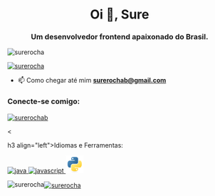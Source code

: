 <h1 align="center">Oi 👋, Sure</h1>
<h3 align="center">Um desenvolvedor frontend apaixonado do Brasil.</h3>

<p align="left"> <img src=" https://komarev.com/ghpvc/?username=surerocha&label=Profile%20views&color=0e75b6&style=flat" alt="surerocha" /> </p>

<p align="left"> <a href="https:/ /github.com/ryo-ma/github-profile-trophy"><img src="https://github-profile-trophy.vercel.app/?username=surerocha" alt="surerocha" /></a > </p>

- 📫 Como chegar até mim **surerochab@gmail.com**

<h3 align="left">Conecte-se comigo:</h3>
<p align="left">
<a href="https://instagram.com/surerochab" target="blank"><img align="center" src="https://raw.githubusercontent.com/rahuldkjain/github-profile-readme-generator /master/src/images/icons/Social/instagram.svg" alt="surerochab" height="30" width="40" /></a> </p>
<

h3 align="left">Idiomas e Ferramentas:</h3>
<p align="left"> <a href="https://www.java.com" target="_blank" rel="noreferrer"> <img src="https://raw.githubusercontent.com/devicons /devicon/master/icons/java/java-original.svg" alt="java" width="40" height="40"/> </a> <a href="https://developer.mozilla.org /en-US/docs/Web/JavaScript" target="_blank" rel="noreferrer"> <img src="https://raw.githubusercontent.com/devicons/devicon/master/icons/javascript/javascript-original .svg" alt="javascript" width="40" height="40"/> </a> <a href="https://www.python.org" target="_blank" rel="noreferrer"><img src="https://raw.githubusercontent.com/devicons/devicon/master/icons/python/python-original.svg" alt="python" width="40" height="40"/> </ um> </p>

<p><img align="left" src="https://github-readme-stats.vercel.app/api/top-langs?username=surerocha&show_icons=true&locale=en&layout=compact" alt="surerocha" /> </p>

<p> <img align="center" src="https://github-readme-stats.vercel.app/api?username=surerocha&show_icons=true&locale=en" alt="surerocha" /> </p>

